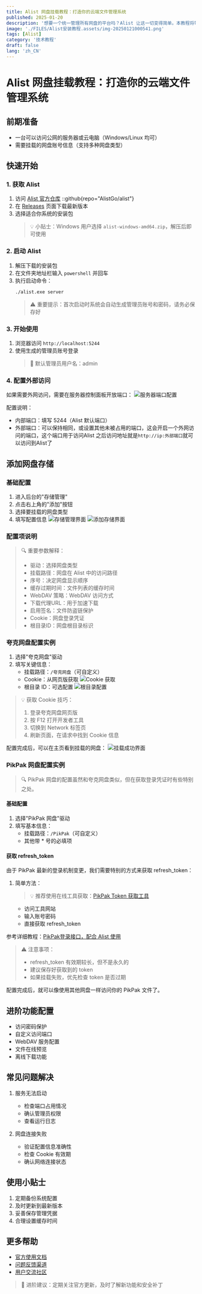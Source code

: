 ```yaml
---
title: Alist 网盘挂载教程：打造你的云端文件管理系统
published: 2025-01-20
description: '想要一个统一管理所有网盘的平台吗？Alist 让这一切变得简单。本教程将带你快速搭建并配置 Alist，轻松实现多网盘集中管理。'
image: './FILES/Alist安装教程.assets/img-20250121000541.png'
tags: [Alist]
category: '技术教程'
draft: false 
lang: 'zh_CN'
---
```


# Alist 网盘挂载教程：打造你的云端文件管理系统

## 前期准备
- 一台可以访问公网的服务器或云电脑（Windows/Linux 均可）
- 需要挂载的网盘账号信息（支持多种网盘类型）

## 快速开始

### 1. 获取 Alist
1. 访问 [Alist 官方仓库](https://github.com/AlistGo/alist)
::github{repo="AlistGo/alist"}
2. 在 [Releases](https://github.com/AlistGo/alist/releases/tag/v3.41.0) 页面下载最新版本
3. 选择适合你系统的安装包
   > 💡 小贴士：Windows 用户选择 `alist-windows-amd64.zip`，解压后即可使用

### 2. 启动 Alist
1. 解压下载的安装包
2. 在文件夹地址栏输入 `powershell` 并回车
3. 执行启动命令：
   ```bash
   ./alist.exe server
   ```
   > ⚠️ 重要提示：首次启动时系统会自动生成管理员账号和密码，请务必保存好

### 3. 开始使用
1. 浏览器访问 `http://localhost:5244`
2. 使用生成的管理员账号登录
   > 🔑 默认管理员用户名：admin

### 4. 配置外部访问
如果需要外网访问，需要在服务器控制面板开放端口：
![服务器端口配置](./FILES/Alist安装教程.assets/img-20250120102138.png)

配置说明：
- 内部端口：填写 5244（Alist 默认端口）
- 外部端口：可以保持相同，或设置其他未被占用的端口，这会开启一个外网访问的端口，这个端口用于访问Alist
之后访问地址就是`http://ip:外部端口`就可以访问到Alist了

## 添加网盘存储

### 基础配置
1. 进入后台的"存储管理"
2. 点击右上角的"添加"按钮
3. 选择要挂载的网盘类型
4. 填写配置信息
![存储管理界面](./FILES/Alist安装教程.assets/img-20250120102044.png)
![添加存储界面](./FILES/Alist安装教程.assets/img-20250120102609.png)

### 配置项说明
> 🔍 重要参数解释：
> - 驱动：选择网盘类型
> - 挂载路径：网盘在 Alist 中的访问路径
> - 序号：决定网盘显示顺序
> - 缓存过期时间：文件列表的缓存时间
> - WebDAV 策略：WebDAV 访问方式
> - 下载代理URL：用于加速下载
> - 启用签名：文件防盗链保护
> - Cookie：网盘登录凭证
> - 根目录ID：网盘根目录标识

### 夸克网盘配置实例
1. 选择"夸克网盘"驱动
2. 填写关键信息：
   - 挂载路径：`/夸克网盘`（可自定义）
   - Cookie：从网页版获取
   ![Cookie 获取](./FILES/Alist安装教程.assets/img-20250120102904.png)
   - 根目录 ID：可选配置
   ![根目录配置](./FILES/Alist安装教程.assets/img-20250120102917.png)

> 💡 获取 Cookie 技巧：
> 1. 登录夸克网盘网页版
> 2. 按 F12 打开开发者工具
> 3. 切换到 Network 标签页
> 4. 刷新页面，在请求中找到 Cookie 信息

配置完成后，可以在主页看到挂载的网盘：
![挂载成功界面](./FILES/Alist安装教程.assets/img-20250120103222.png)

### PikPak 网盘配置实例

> 🔍 PikPak 网盘的配置虽然和夸克网盘类似，但在获取登录凭证时有些特别之处。

#### 基础配置
1. 选择"PikPak 网盘"驱动
2. 填写基本信息：
   - 挂载路径：`/PikPak`（可自定义）
   - 其他带 * 号的必填项

#### 获取 refresh_token
由于 PikPak 最新的登录机制变更，我们需要特别的方式来获取 refresh_token：

1. 简单方法：
   > 💡 推荐使用在线工具获取：[PikPak Token 获取工具](https://pik.bilivo.top/login)
   - 访问工具网站
   - 输入账号密码
   - 直接获取 refresh_token


参考详细教程：[PikPak登录接口，配合 Alist 使用](https://linux.do/t/topic/185003)
 

> ⚠️ 注意事项：
> - refresh_token 有效期较长，但不是永久的
> - 建议保存好获取到的 token
> - 如果挂载失败，优先检查 token 是否过期

配置完成后，就可以像使用其他网盘一样访问你的 PikPak 文件了。

## 进阶功能配置
- 访问密码保护
- 自定义访问端口
- WebDAV 服务配置
- 文件在线预览
- 离线下载功能

## 常见问题解决
1. 服务无法启动
   - 检查端口占用情况
   - 确认管理员权限
   - 查看运行日志

2. 网盘连接失败
   - 验证配置信息准确性
   - 检查 Cookie 有效期
   - 确认网络连接状态

## 使用小贴士
1. 定期备份系统配置
2. 及时更新到最新版本
3. 妥善保存管理凭据
4. 合理设置缓存时间

## 更多帮助
- [官方使用文档](https://alist.nn.ci/zh/guide/)
- [问题反馈渠道](https://github.com/AlistGo/alist/issues)
- [用户交流社区](https://github.com/AlistGo/alist/discussions)

> 🌟 进阶建议：定期关注官方更新，及时了解新功能和安全补丁

